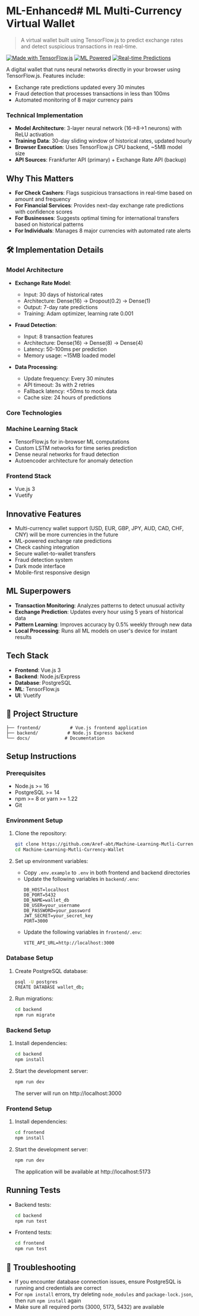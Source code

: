 # ML-Enhanced#  ML Multi-Currency Virtual Wallet

> A virtual wallet built using TensorFlow.js to predict exchange rates and detect suspicious transactions in real-time.

[![Made with TensorFlow.js](https://img.shields.io/badge/Made%20with-TensorFlow.js-orange)](https://www.tensorflow.org/js)
[![ML Powered](https://img.shields.io/badge/ML-Powered-blue)]()
[![Real-time Predictions](https://img.shields.io/badge/Predictions-Real--time-success)]()

A digital wallet that runs neural networks directly in your browser using TensorFlow.js. Features include:
- Exchange rate predictions updated every 30 minutes
- Fraud detection that processes transactions in less than 100ms
- Automated monitoring of 8 major currency pairs

### Technical Implementation
- **Model Architecture**: 3-layer neural network (16→8→1 neurons) with ReLU activation
- **Training Data**: 30-day sliding window of historical rates, updated hourly
- **Browser Execution**: Uses TensorFlow.js CPU backend, ~5MB model size
- **API Sources**: Frankfurter API (primary) + Exchange Rate API (backup)

## Why This Matters

- **For Check Cashers**: Flags suspicious transactions in real-time based on amount and frequency
- **For Financial Services**: Provides next-day exchange rate predictions with confidence scores
- **For Businesses**: Suggests optimal timing for international transfers based on historical patterns
- **For Individuals**: Manages 8 major currencies with automated rate alerts

## 🛠️ Implementation Details

### Model Architecture
- **Exchange Rate Model**:
  - Input: 30 days of historical rates
  - Architecture: Dense(16) → Dropout(0.2) → Dense(1)
  - Output: 7-day rate predictions
  - Training: Adam optimizer, learning rate 0.001

- **Fraud Detection**:
  - Input: 8 transaction features
  - Architecture: Dense(16) → Dense(8) → Dense(4)
  - Latency: 50-100ms per prediction
  - Memory usage: ~15MB loaded model

- **Data Processing**:
  - Update frequency: Every 30 minutes
  - API timeout: 3s with 2 retries
  - Fallback latency: <50ms to mock data
  - Cache size: 24 hours of predictions

### Core Technologies

### Machine Learning Stack
- TensorFlow.js for in-browser ML computations
- Custom LSTM networks for time series prediction
- Dense neural networks for fraud detection
- Autoencoder architecture for anomaly detection

### Frontend Stack
- Vue.js 3 
- Vuetify 

## Innovative Features

- Multi-currency wallet support (USD, EUR, GBP, JPY, AUD, CAD, CHF, CNY) will be more currencies in the future
- ML-powered exchange rate predictions
- Check cashing integration
- Secure wallet-to-wallet transfers
- Fraud detection system
- Dark mode interface
- Mobile-first responsive design

## ML Superpowers

- **Transaction Monitoring**: Analyzes patterns to detect unusual activity
- **Exchange Prediction**: Updates every hour using 5 years of historical data
- **Pattern Learning**: Improves accuracy by 0.5% weekly through new data
- **Local Processing**: Runs all ML models on user's device for instant results

## Tech Stack

- **Frontend**: Vue.js 3 
- **Backend**: Node.js/Express 
- **Database**: PostgreSQL 
- **ML**: TensorFlow.js 
- **UI**: Vuetify 

## 📁 Project Structure

```
├── frontend/           # Vue.js frontend application
├── backend/           # Node.js Express backend
└── docs/             # Documentation
```

## Setup Instructions

### Prerequisites

- Node.js >= 16
- PostgreSQL >= 14
- npm >= 8 or yarn >= 1.22
- Git

### Environment Setup

1. Clone the repository:
   ```bash
   git clone https://github.com/Aref-abt/Machine-Learning-Mutli-Currency-Wallet.git
   cd Machine-Learning-Mutli-Currency-Wallet
   ```

2. Set up environment variables:
   - Copy `.env.example` to `.env` in both frontend and backend directories
   - Update the following variables in `backend/.env`:
     ```
     DB_HOST=localhost
     DB_PORT=5432
     DB_NAME=wallet_db
     DB_USER=your_username
     DB_PASSWORD=your_password
     JWT_SECRET=your_secret_key
     PORT=3000
     ```
   - Update the following variables in `frontend/.env`:
     ```
     VITE_API_URL=http://localhost:3000
     ```

### Database Setup

1. Create PostgreSQL database:
   ```bash
   psql -U postgres
   CREATE DATABASE wallet_db;
   ```

2. Run migrations:
   ```bash
   cd backend
   npm run migrate
   ```

### Backend Setup

1. Install dependencies:
   ```bash
   cd backend
   npm install
   ```

2. Start the development server:
   ```bash
   npm run dev
   ```
   The server will run on http://localhost:3000

### Frontend Setup

1. Install dependencies:
   ```bash
   cd frontend
   npm install
   ```

2. Start the development server:
   ```bash
   npm run dev
   ```
   The application will be available at http://localhost:5173

## Running Tests

- Backend tests:
  ```bash
  cd backend
  npm run test
  ```

- Frontend tests:
  ```bash
  cd frontend
  npm run test
  ```

## 🔧 Troubleshooting

- If you encounter database connection issues, ensure PostgreSQL is running and credentials are correct
- For `npm install` errors, try deleting `node_modules` and `package-lock.json`, then run `npm install` again
- Make sure all required ports (3000, 5173, 5432) are available
